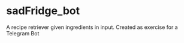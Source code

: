 # sadFridge_bot
 A recipe retriever given ingredients in input. Created as exercise for a Telegram Bot  
